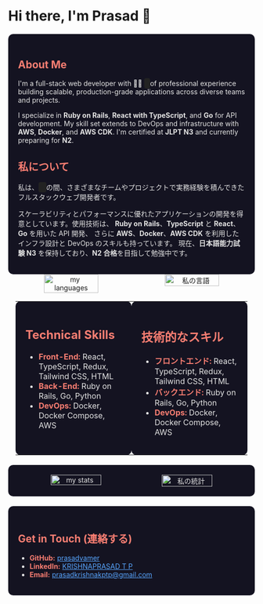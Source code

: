 # Hi there, I'm Prasad 👋

<div style="background-color: #141321; color: #e4e4e4; padding: 20px; border-radius: 10px; margin-top: 20px;">
  <h2 style="color: #f97e72;">About Me</h2>

  <p>
  I'm a full-stack web developer with 🧑‍💻 <span style="background: #222; color: #f97e72; padding: 2px 6px; border-radius: 4px; font-weight: 600;"><!--START_EXPERIENCE--><!--END_EXPERIENCE--></span> of professional experience building scalable, production-grade applications across diverse teams and projects.
  </p>

  <p>
  I specialize in <strong>Ruby on Rails</strong>, <strong>React with TypeScript</strong>, and <strong>Go</strong> for API development.
  My skill set extends to DevOps and infrastructure with <strong>AWS</strong>, <strong>Docker</strong>, and <strong>AWS CDK</strong>.
  I'm certified at <strong>JLPT N3</strong> and currently preparing for <strong>N2</strong>.
  </p>

  <h2 style="color: #f97e72;">私について</h2>

  <p>
  私は、<span style="background: #222; color: #f97e72; padding: 2px 6px; border-radius: 4px; font-weight: 600;"> <!--START_EXPERIENCE_JA--><!--END_EXPERIENCE_JA--> </span> の間、さまざまなチームやプロジェクトで実務経験を積んできたフルスタックウェブ開発者です。
  </p>

  <p>
  スケーラビリティとパフォーマンスに優れたアプリケーションの開発を得意としています。使用技術は、
  <strong>Ruby on Rails</strong>、<strong>TypeScript</strong> と <strong>React</strong>、<strong>Go</strong> を用いた API 開発、
  さらに <strong>AWS</strong>、<strong>Docker</strong>、<strong>AWS CDK</strong> を利用したインフラ設計と DevOps のスキルも持っています。
  現在、<strong>日本語能力試験 N3</strong> を保持しており、<strong>N2 合格</strong>を目指して勉強中です。
  </p>
</div>

<div align="center" style="display: flex; justify-content: center; gap: 2%;">
  <img alt="my languages" width="47%" src="https://github-readme-stats.vercel.app/api/top-langs/?username=prasadvamer&hide=html,css&theme=radical" />
  <img alt="私の言語" width="47%" src="https://github-readme-stats.vercel.app/api/top-langs/?username=prasadvamer&hide=html,css&theme=radical&locale=ja" />
</div>
<br clear="both" />

<table align="center" style="width: 94%; margin: 0 auto; table-layout: fixed;">
  <tr>
    <td style="background-color: #141321; color: #e4e4e4; padding: 20px; border-radius: 10px; vertical-align: top; width: 47%;">
      <h2 style="color: #f97e72;">Technical Skills</h2>
      <ul>
        <li><strong style="color: #f97e72;">Front-End:</strong> React, TypeScript, Redux, Tailwind CSS, HTML</li>
        <li><strong style="color: #f97e72;">Back-End:</strong> Ruby on Rails, Go, Python</li>
        <li><strong style="color: #f97e72;">DevOps:</strong> Docker, Docker Compose, AWS</li>
      </ul>
    </td>
    <td style="background-color: #141321; color: #e4e4e4; padding: 20px; border-radius: 10px; vertical-align: top; width: 47%;">
      <h2 style="color: #f97e72;">技術的なスキル</h2>
      <ul>
        <li><strong style="color: #f97e72;">フロントエンド:</strong> React, TypeScript, Redux, Tailwind CSS, HTML</li>
        <li><strong style="color: #f97e72;">バックエンド:</strong> Ruby on Rails, Go, Python</li>
        <li><strong style="color: #f97e72;">DevOps:</strong> Docker, Docker Compose, AWS</li>
      </ul>
    </td>
  </tr>
</table>

<div style="background-color: #141321; color: #e4e4e4; padding: 20px; border-radius: 10px; margin-top: 20px;">
  <div align="center" style="display: flex; justify-content: center; gap: 2%;">
    <img alt="my stats" width="47%" src="https://github-readme-stats.vercel.app/api?username=prasadvamer&show_icons=true&theme=radical&locale=en" />
    <img alt="私の統計" width="47%" src="https://github-readme-stats.vercel.app/api?username=prasadvamer&show_icons=true&theme=radical&locale=ja" />
  </div>
</div>

<div style="background-color: #141321; color: #e4e4e4; padding: 20px; border-radius: 10px; margin-top: 20px;">
  <h2 style="color: #f97e72;">Get in Touch (連絡する)</h2>
  <ul>
    <li><strong style="color: #f97e72;">GitHub:</strong> <a href="https://github.com/prasadvamer" style="color: #58a6ff;">prasadvamer</a></li>
    <li><strong style="color: #f97e72;">LinkedIn:</strong> <a href="https://www.linkedin.com/in/krishnaprasad-t-p-502218192/" style="color: #58a6ff;">KRISHNAPRASAD T P</a></li>
    <li><strong style="color: #f97e72;">Email:</strong> <a href="mailto:prasadkrishnakptp@gmail.com" style="color: #58a6ff;">prasadkrishnakptp@gmail.com</a></li>
  </ul>
</div>
